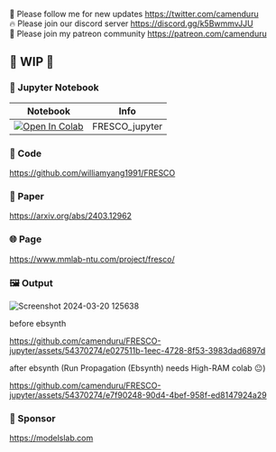 🐣 Please follow me for new updates https://twitter.com/camenduru <br />
🔥 Please join our discord server https://discord.gg/k5BwmmvJJU <br />
🥳 Please join my patreon community https://patreon.com/camenduru <br />

## 🚦 WIP 🚦

### 🍊 Jupyter Notebook

| Notebook | Info
| --- | --- |
[![Open In Colab](https://colab.research.google.com/assets/colab-badge.svg)](https://colab.research.google.com/github/camenduru/FRESCO-jupyter/blob/main/FRESCO_jupyter.ipynb) | FRESCO_jupyter

### 🧬 Code
https://github.com/williamyang1991/FRESCO

### 📄 Paper
https://arxiv.org/abs/2403.12962

### 🌐 Page
https://www.mmlab-ntu.com/project/fresco/

### 🖼 Output
![Screenshot 2024-03-20 125638](https://github.com/camenduru/FRESCO-jupyter/assets/54370274/232467a8-cde3-442f-947a-970eda1bf09a)

before ebsynth

https://github.com/camenduru/FRESCO-jupyter/assets/54370274/e027511b-1eec-4728-8f53-3983dad6897d

after ebsynth (Run Propagation (Ebsynth) needs High-RAM colab 😐)

https://github.com/camenduru/FRESCO-jupyter/assets/54370274/e7f90248-90d4-4bef-958f-ed8147924a29

### 🏢 Sponsor
https://modelslab.com
